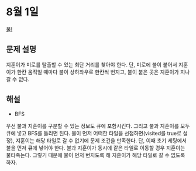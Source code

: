 # 8월 1일

[불!](https://www.acmicpc.net/problem/4179)

## 문제 설명
지훈이가 미로를 탈출할 수 있는 최단 거리를 찾아야 한다. 단, 미로에 불이 붙어서 지훈이가 한칸 움직일 때마다 불이 상하좌우로 한칸씩 번지고, 불이 붙은 곳은 지훈이가 지나갈 수 없다.

## 해설
- BFS

우선 불과 지훈이를 구분할 수 있는 정보도 큐에 포함시킨다. 그리고 불과 지훈이를 모두 큐에 넣고 BFS를 돌리면 된다. 불이 먼저 어떠한 타일을 선점하면(visited를 true로 설정), 지훈이는 해당 타일로 갈 수 없기에 문제 조건을 만족한다. 단, 이때 초기 세팅에서 불을 먼저 큐에 넣어야 한다. 불과 지훈이가 동시에 같은 타일로 이동할 경우 지훈이는 불타죽는다. 그렇기 때문에 불이 먼저 번지도록 해 지훈이가 해당 타일로 갈 수 없도록 하자.